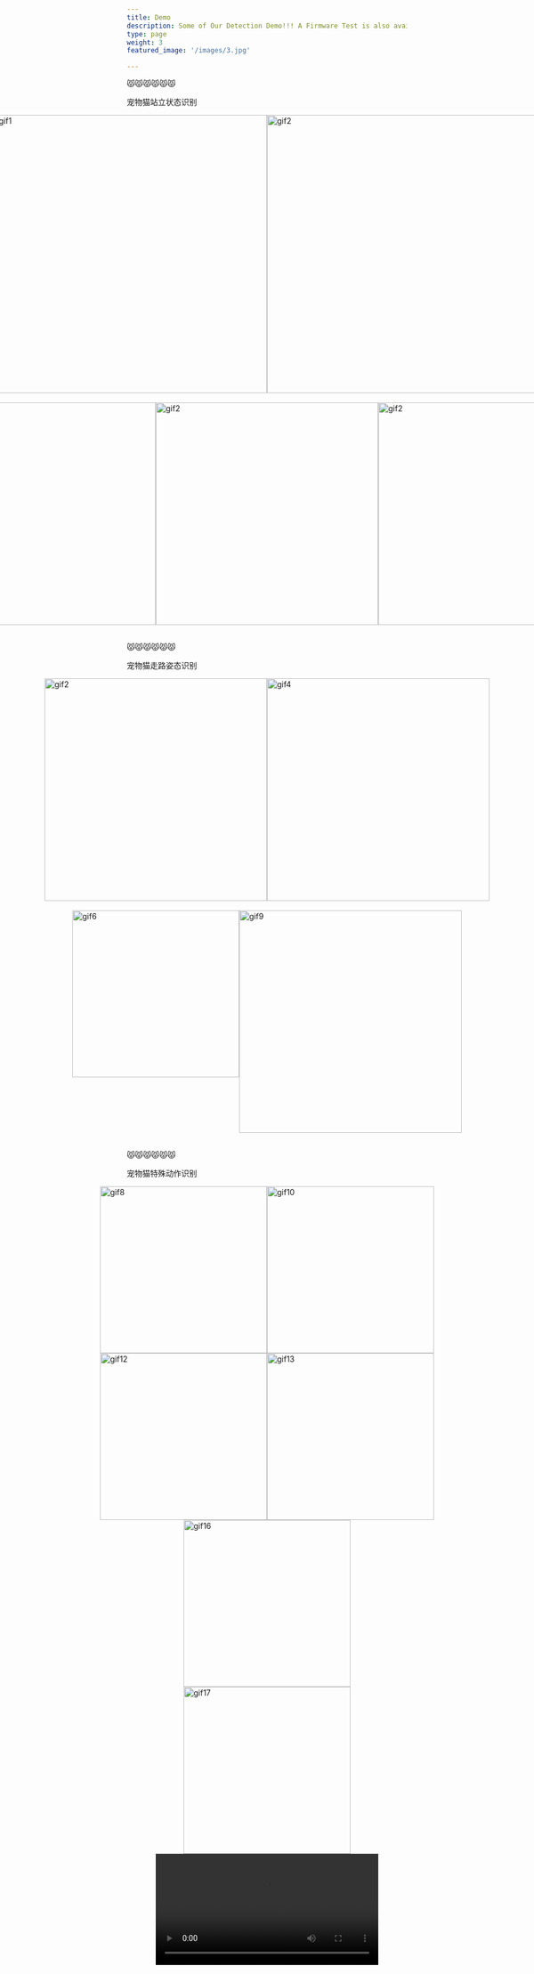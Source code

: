 ```yaml
---
title: Demo
description: Some of Our Detection Demo!!! A Firmware Test is also available.
type: page
weight: 3
featured_image: '/images/3.jpg'

---
```

😾😾😾😾😾😾

宠物猫站立状态识别

<div style="display: flex; justify-content: center;">
  <img src="/gifs/5.gif" alt="gif1" style="height: 500px;">
  <img src="/gifs/7.gif" alt="gif2" style="height: 500px;">
</div>

<br>

<div style="display: flex; justify-content: center;">
  <img src="/gifs/11.gif" alt="gif2" style="height: 400px;">
  <img src="/gifs/14.gif" alt="gif2" style="height: 400px;">
  <img src="/gifs/15.gif" alt="gif2" style="height: 400px;">
</div>

<br>

😾😾😾😾😾😾

宠物猫走路姿态识别

<div style="display: flex; justify-content: center;">
  <img src="/gifs/2.gif" alt="gif2" style="height: 400px;">
  <img src="/gifs/4.gif" alt="gif4" style="height: 400px;">

</div>
<br>
<div style="display: flex; justify-content: center;">
  <img src="/gifs/6.gif" alt="gif6" style="height: 300px;">
  <img src="/gifs/9.gif" alt="gif9" style="height: 400px;">

</div>
<br>

😾😾😾😾😾😾

宠物猫特殊动作识别



<div style="display: flex; justify-content: center;">
  <img src="/gifs/8.gif" alt="gif8" style="height: 300px;">
  <img src="/gifs/10.gif" alt="gif10" style="height: 300px;">
</div>

<div style="display: flex; justify-content: center;">
  <img src="/gifs/12.gif" alt="gif12" style="height: 300px;">
  <img src="/gifs/13.gif" alt="gif13" style="height: 300px;">
</div>

<div style="display: flex; justify-content: center;">
  <img src="/gifs/16.gif" alt="gif16" style="height: 300px;">
</div>

<div style="display: flex; justify-content: center;">
  <img src="/gifs/17.gif" alt="gif17" style="height: 300px;">

</div>


<div style="display: flex; justify-content: center;">
  <video controls width="400">
    <source src="/videos/1.mp4" type="video/mp4">
  </video>
</div>